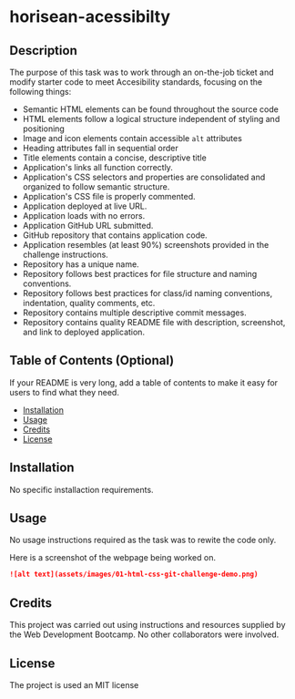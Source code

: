 # horisean-acessibilty

## Description

The purpose of this task was to work through an on-the-job ticket and modify starter code to meet Accesibility standards, focusing on the following things:

- Semantic HTML elements can be found throughout the source code
- HTML elements follow a logical structure independent of styling and positioning
- Image and icon elements contain accessible `alt` attributes
- Heading attributes fall in sequential order
- Title elements contain a concise, descriptive title
- Application's links all function correctly.
- Application's CSS selectors and properties are consolidated and organized to follow semantic structure.
- Application's CSS file is properly commented.
- Application deployed at live URL.
- Application loads with no errors.
- Application GitHub URL submitted.
- GitHub repository that contains application code.
- Application resembles (at least 90%) screenshots provided in the challenge instructions.
- Repository has a unique name.
- Repository follows best practices for file structure and naming conventions.
- Repository follows best practices for class/id naming conventions, indentation, quality comments, etc.
- Repository contains multiple descriptive commit messages.
- Repository contains quality README file with description, screenshot, and link to deployed application.

## Table of Contents (Optional)

If your README is very long, add a table of contents to make it easy for users to find what they need.

- [Installation](#installation)
- [Usage](#usage)
- [Credits](#credits)
- [License](#license)

## Installation

No specific installaction requirements.

## Usage

No usage instructions required as the task was to rewite the code only.

Here is a screenshot of the webpage being worked on.

```md
![alt text](assets/images/01-html-css-git-challenge-demo.png)
```

## Credits

This project was carried out using instructions and resources supplied by the Web Development Bootcamp.
No other collaborators were involved.

## License

The project is used an MIT license

